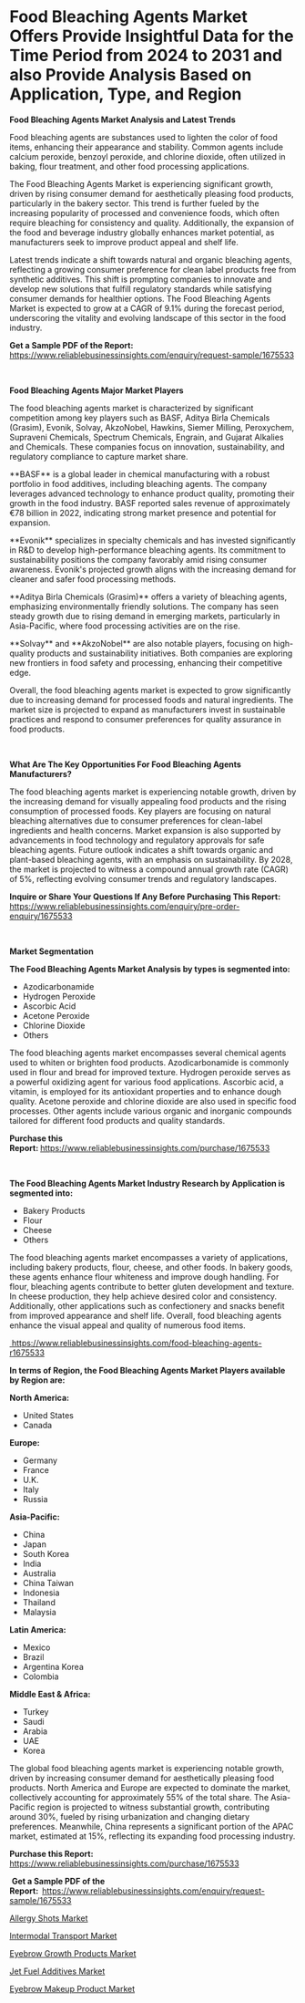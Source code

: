 <p><h1>Food Bleaching Agents Market Offers Provide Insightful Data for the Time Period from 2024 to 2031 and also Provide Analysis Based on Application, Type, and Region</h1></p><p><strong>Food Bleaching Agents Market Analysis and Latest Trends</strong></p>
<p><p>Food bleaching agents are substances used to lighten the color of food items, enhancing their appearance and stability. Common agents include calcium peroxide, benzoyl peroxide, and chlorine dioxide, often utilized in baking, flour treatment, and other food processing applications. </p><p>The Food Bleaching Agents Market is experiencing significant growth, driven by rising consumer demand for aesthetically pleasing food products, particularly in the bakery sector. This trend is further fueled by the increasing popularity of processed and convenience foods, which often require bleaching for consistency and quality. Additionally, the expansion of the food and beverage industry globally enhances market potential, as manufacturers seek to improve product appeal and shelf life.</p><p>Latest trends indicate a shift towards natural and organic bleaching agents, reflecting a growing consumer preference for clean label products free from synthetic additives. This shift is prompting companies to innovate and develop new solutions that fulfill regulatory standards while satisfying consumer demands for healthier options. The Food Bleaching Agents Market is expected to grow at a CAGR of 9.1% during the forecast period, underscoring the vitality and evolving landscape of this sector in the food industry.</p></p>
<p><strong>Get a Sample PDF of the Report:&nbsp;</strong> <a href="https://www.reliablebusinessinsights.com/enquiry/request-sample/1675533?utm_campaign=1121&utm_medium=2&utm_source=Github&utm_content=ia&utm_term=13112024&utm_id=food-bleaching-agents">https://www.reliablebusinessinsights.com/enquiry/request-sample/1675533</a></p>
<p>&nbsp;</p>
<p><strong>Food Bleaching Agents Major Market Players</strong></p>
<p><p>The food bleaching agents market is characterized by significant competition among key players such as BASF, Aditya Birla Chemicals (Grasim), Evonik, Solvay, AkzoNobel, Hawkins, Siemer Milling, Peroxychem, Supraveni Chemicals, Spectrum Chemicals, Engrain, and Gujarat Alkalies and Chemicals. These companies focus on innovation, sustainability, and regulatory compliance to capture market share.</p><p>**BASF** is a global leader in chemical manufacturing with a robust portfolio in food additives, including bleaching agents. The company leverages advanced technology to enhance product quality, promoting their growth in the food industry. BASF reported sales revenue of approximately €78 billion in 2022, indicating strong market presence and potential for expansion.</p><p>**Evonik** specializes in specialty chemicals and has invested significantly in R&D to develop high-performance bleaching agents. Its commitment to sustainability positions the company favorably amid rising consumer awareness. Evonik's projected growth aligns with the increasing demand for cleaner and safer food processing methods.</p><p>**Aditya Birla Chemicals (Grasim)** offers a variety of bleaching agents, emphasizing environmentally friendly solutions. The company has seen steady growth due to rising demand in emerging markets, particularly in Asia-Pacific, where food processing activities are on the rise.</p><p>**Solvay** and **AkzoNobel** are also notable players, focusing on high-quality products and sustainability initiatives. Both companies are exploring new frontiers in food safety and processing, enhancing their competitive edge.</p><p>Overall, the food bleaching agents market is expected to grow significantly due to increasing demand for processed foods and natural ingredients. The market size is projected to expand as manufacturers invest in sustainable practices and respond to consumer preferences for quality assurance in food products.</p></p>
<p>&nbsp;</p>
<p><strong>What Are The Key Opportunities For Food Bleaching Agents Manufacturers?</strong></p>
<p><p>The food bleaching agents market is experiencing notable growth, driven by the increasing demand for visually appealing food products and the rising consumption of processed foods. Key players are focusing on natural bleaching alternatives due to consumer preferences for clean-label ingredients and health concerns. Market expansion is also supported by advancements in food technology and regulatory approvals for safe bleaching agents. Future outlook indicates a shift towards organic and plant-based bleaching agents, with an emphasis on sustainability. By 2028, the market is projected to witness a compound annual growth rate (CAGR) of 5%, reflecting evolving consumer trends and regulatory landscapes.</p></p>
<p><strong>Inquire or Share Your Questions If Any Before Purchasing This Report:</strong> <a href="https://www.reliablebusinessinsights.com/enquiry/pre-order-enquiry/1675533?utm_campaign=1121&utm_medium=2&utm_source=Github&utm_content=ia&utm_term=13112024&utm_id=food-bleaching-agents">https://www.reliablebusinessinsights.com/enquiry/pre-order-enquiry/1675533</a></p>
<p>&nbsp;</p>
<p><strong>Market Segmentation</strong></p>
<p><strong>The Food Bleaching Agents Market Analysis by types is segmented into:</strong></p>
<p><ul><li>Azodicarbonamide</li><li>Hydrogen Peroxide</li><li>Ascorbic Acid</li><li>Acetone Peroxide</li><li>Chlorine Dioxide</li><li>Others</li></ul></p>
<p><p>The food bleaching agents market encompasses several chemical agents used to whiten or brighten food products. Azodicarbonamide is commonly used in flour and bread for improved texture. Hydrogen peroxide serves as a powerful oxidizing agent for various food applications. Ascorbic acid, a vitamin, is employed for its antioxidant properties and to enhance dough quality. Acetone peroxide and chlorine dioxide are also used in specific food processes. Other agents include various organic and inorganic compounds tailored for different food products and quality standards.</p></p>
<p><strong>Purchase this Report:&nbsp;</strong><a href="https://www.reliablebusinessinsights.com/purchase/1675533?utm_campaign=1121&utm_medium=2&utm_source=Github&utm_content=ia&utm_term=13112024&utm_id=food-bleaching-agents">https://www.reliablebusinessinsights.com/purchase/1675533</a></p>
<p>&nbsp;</p>
<p><strong>The Food Bleaching Agents Market Industry Research by Application is segmented into:</strong></p>
<p><ul><li>Bakery Products</li><li>Flour</li><li>Cheese</li><li>Others</li></ul></p>
<p><p>The food bleaching agents market encompasses a variety of applications, including bakery products, flour, cheese, and other foods. In bakery goods, these agents enhance flour whiteness and improve dough handling. For flour, bleaching agents contribute to better gluten development and texture. In cheese production, they help achieve desired color and consistency. Additionally, other applications such as confectionery and snacks benefit from improved appearance and shelf life. Overall, food bleaching agents enhance the visual appeal and quality of numerous food items.</p></p>
<p><a href="https://www.reliablebusinessinsights.com/food-bleaching-agents-r1675533?utm_campaign=1121&utm_medium=2&utm_source=Github&utm_content=ia&utm_term=13112024&utm_id=food-bleaching-agents">&nbsp;https://www.reliablebusinessinsights.com/food-bleaching-agents-r1675533</a></p>
<p><strong>In terms of Region, the Food Bleaching Agents Market Players available by Region are:</strong></p>
<p>
    <p> <strong> North America: </strong>
        <ul>
            <li>United States</li>
            <li>Canada</li>
        </ul>
        </p> 
    <p> <strong> Europe: </strong>
        <ul>
            <li>Germany</li>
            <li>France</li>
            <li>U.K.</li>
            <li>Italy</li>
            <li>Russia</li>
        </ul>
        </p> 
    <p> <strong> Asia-Pacific: </strong>
        <ul>
            <li>China</li>
            <li>Japan</li>
            <li>South Korea</li>
            <li>India</li>
            <li>Australia</li>
            <li>China Taiwan</li>
            <li>Indonesia</li>
            <li>Thailand</li>
            <li>Malaysia</li>
        </ul>
        </p> 
    <p> <strong> Latin America: </strong>
        <ul>
            <li>Mexico</li>
            <li>Brazil</li>
            <li>Argentina Korea</li>
            <li>Colombia</li>
        </ul>
        </p> 
    <p> <strong> Middle East & Africa: </strong>
        <ul>
            <li>Turkey</li>
            <li>Saudi</li>
            <li>Arabia</li>
            <li>UAE</li>
            <li>Korea</li>
        </ul>
    </p>
    </p>
<p><p>The global food bleaching agents market is experiencing notable growth, driven by increasing consumer demand for aesthetically pleasing food products. North America and Europe are expected to dominate the market, collectively accounting for approximately 55% of the total share. The Asia-Pacific region is projected to witness substantial growth, contributing around 30%, fueled by rising urbanization and changing dietary preferences. Meanwhile, China represents a significant portion of the APAC market, estimated at 15%, reflecting its expanding food processing industry.</p></p>
<p><strong>Purchase this Report: </strong><a href="https://www.reliablebusinessinsights.com/purchase/1675533?utm_campaign=1121&utm_medium=2&utm_source=Github&utm_content=ia&utm_term=13112024&utm_id=food-bleaching-agents">https://www.reliablebusinessinsights.com/purchase/1675533</a></p>
<p>&nbsp;<strong>Get a Sample PDF of the Report:&nbsp;&nbsp;</strong><a href="https://www.reliablebusinessinsights.com/enquiry/request-sample/1675533?utm_campaign=1121&utm_medium=2&utm_source=Github&utm_content=ia&utm_term=13112024&utm_id=food-bleaching-agents">https://www.reliablebusinessinsights.com/enquiry/request-sample/1675533</a></p>
<p><strong></strong></p>
<p><p><a href="https://issuu.com/reportprime-2/docs/allergy-shots-market-size-2030.pptx_491e983928563d?utm_campaign=1121&utm_medium=2&utm_source=Github&utm_content=ia&utm_term=13112024&utm_id=food-bleaching-agents">Allergy Shots Market</a></p><p><a href="https://issuu.com/reportprime-2/docs/intermodal-transport-market-size-20_d7b509fcfee41c?utm_campaign=1121&utm_medium=2&utm_source=Github&utm_content=ia&utm_term=13112024&utm_id=food-bleaching-agents">Intermodal Transport Market</a></p><p><a href="https://www.linkedin.com/pulse/in-depth-eyebrow-growth-products-market-review-size-share-88cagr-ijvgc?utm_campaign=1121&utm_medium=2&utm_source=Github&utm_content=ia&utm_term=13112024&utm_id=food-bleaching-agents">Eyebrow Growth Products Market</a></p><p><a href="https://github.com/guneycigdem35/Market-Research-Report-List-5/blob/main/jet-fuel-additives-market.md?utm_campaign=1121&utm_medium=2&utm_source=Github&utm_content=ia&utm_term=13112024&utm_id=food-bleaching-agents">Jet Fuel Additives Market</a></p><p><a href="https://www.linkedin.com/pulse/eyebrow-makeup-product-industry-sector-new-technologies-market-vvmzc?utm_campaign=1121&utm_medium=2&utm_source=Github&utm_content=ia&utm_term=13112024&utm_id=food-bleaching-agents">Eyebrow Makeup Product Market</a></p></p>